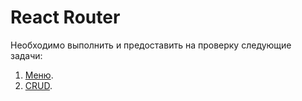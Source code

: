 React Router
===

Необходимо выполнить и предоставить на проверку следующие задачи:

1. [Меню](menu).
1. [CRUD](crud).
